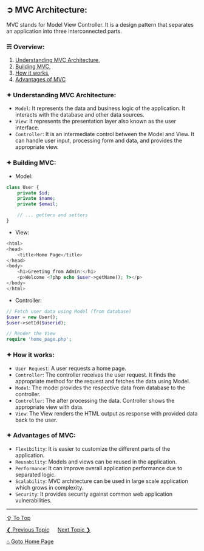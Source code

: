 ## &#10162; MVC Architecture:
MVC stands for Model View Controller. It is a design pattern that separates an application into three interconnected parts.

### &#9780; Overview:
1. [Understanding MVC Architecture](#-understanding-mvc-architecture),
2. [Building MVC](#-building-mvc),
3. [How it works](#-how-it-works),
4. [Advantages of MVC](#-advantages-of-mvc)

### &#10022; Understanding MVC Architecture:
- `Model`: It represents the data and business logic of the application. It interacts with the database and other data sources.
- `View`: It represents the presentation layer also known as the user interface.
- `Controller`: It is an intermediate control between the Model and View. It can handle user input,  processing form and data, and provides the appropriate view.

### &#10022; Building MVC:
- Model:
```php
class User {
    private $id;
    private $name;
    private $email;

    // ... getters and setters
}
```

- View:
```php
<html>
<head>
    <title>Home Page</title>
</head>
<body>
    <h1>Greeting from Admin:</h1>
    <p>Welcome <?php echo $user->getName(); ?></p>
</body>
</html>
```

- Controller:
```php
// Fetch user data using Model (from database)
$user = new User();
$user->setId($userid);

// Render the View
require 'home_page.php';
```

### &#10022; How it works:
- `User Request`: A user requests a home page.
- `Controller`: The controller receives the user request. It finds the appropriate method for the request and fetches the data using Model.
- `Model`: The model provides the respective data from database to the controller.
- `Controller`: The after processing the data. Controller shows the appropriate view with data.
- `View`: The View renders the HTML output as response with provided data back to the user.

### &#10022; Advantages of MVC:
- `Flexibility`: It is easier to customize the different parts of the application.
- `Reusability`: Models and views can be reused in the application.
- `Performance`: It can improve overall application performance due to separated logic.
- `Scalability`: MVC architecture can be used in large scale application which grows in complexity.
- `Security`: It provides security against common web application vulnerabilities.

---
[&#8682; To Top](#-mvc-architecture)

[&#10094; Previous Topic](./web-frameworks.md) &emsp; [Next Topic &#10095;](./routing.md)

[&#8962; Goto Home Page](../README.md)